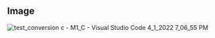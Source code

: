 ## Image

![test_conversion c - M1_C - Visual Studio Code 4_1_2022 7_06_55 PM](https://user-images.githubusercontent.com/101032635/161423047-6a9e118b-9a04-425b-95cf-2341d0bfde91.png)
